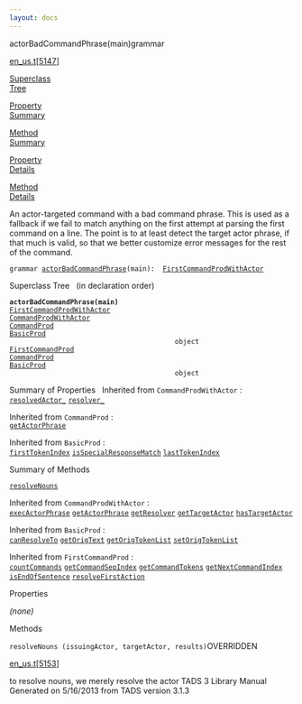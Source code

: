 ```yaml
---
layout: docs
---
```

<span class="title">actorBadCommandPhrase(main)</span><span class="type">grammar</span>

[en_us.t](../file/en_us.t.html)\[[5147](../source/en_us.t.html#5147)\]

[Superclass  
Tree](#_SuperClassTree_)

[Property  
Summary](#_PropSummary_)

[Method  
Summary](#_MethodSummary_)

[Property  
Details](#_Properties_)

[Method  
Details](#_Methods_)



An actor-targeted command with a bad command phrase. This is used as a
fallback if we fail to match anything on the first attempt at parsing
the first command on a line. The point is to at least detect the target
actor phrase, if that much is valid, so that we better customize error
messages for the rest of the command.

`grammar `<span class="gramalt">[`actorBadCommandPhrase`](../object/actorBadCommandPhrase.html)`(main)`</span>` :   `[`FirstCommandProdWithActor`](../object/FirstCommandProdWithActor.html)



<span id="_SuperClassTree_"></span>



<span class="hdln">Superclass Tree</span>   (in declaration order)



**`actorBadCommandPhrase(main)`**  
[`FirstCommandProdWithActor`](../object/FirstCommandProdWithActor.html)  
[`CommandProdWithActor`](../object/CommandProdWithActor.html)  
[`CommandProd`](../object/CommandProd.html)  
[`BasicProd`](../object/BasicProd.html)  
`                                         object`  
[`FirstCommandProd`](../object/FirstCommandProd.html)  
[`CommandProd`](../object/CommandProd.html)  
[`BasicProd`](../object/BasicProd.html)  
`                                         object`  
<span id="_PropSummary_"></span>



<span class="hdln">Summary of Properties</span>  
Inherited from `CommandProdWithActor` :  
[`resolvedActor_`](../object/CommandProdWithActor.html#resolvedActor_) [`resolver_`](../object/CommandProdWithActor.html#resolver_)

Inherited from `CommandProd` :  
[`getActorPhrase`](../object/CommandProd.html#getActorPhrase)

Inherited from `BasicProd` :  
[`firstTokenIndex`](../object/BasicProd.html#firstTokenIndex) [`isSpecialResponseMatch`](../object/BasicProd.html#isSpecialResponseMatch) [`lastTokenIndex`](../object/BasicProd.html#lastTokenIndex)
<span id="_MethodSummary_"></span>



<span class="hdln">Summary of Methods</span>  



[`resolveNouns`](#resolveNouns)



Inherited from `CommandProdWithActor` :  
[`execActorPhrase`](../object/CommandProdWithActor.html#execActorPhrase) [`getActorPhrase`](../object/CommandProdWithActor.html#getActorPhrase) [`getResolver`](../object/CommandProdWithActor.html#getResolver) [`getTargetActor`](../object/CommandProdWithActor.html#getTargetActor) [`hasTargetActor`](../object/CommandProdWithActor.html#hasTargetActor)



Inherited from `BasicProd` :  
[`canResolveTo`](../object/BasicProd.html#canResolveTo) [`getOrigText`](../object/BasicProd.html#getOrigText) [`getOrigTokenList`](../object/BasicProd.html#getOrigTokenList) [`setOrigTokenList`](../object/BasicProd.html#setOrigTokenList)

Inherited from `FirstCommandProd` :  
[`countCommands`](../object/FirstCommandProd.html#countCommands) [`getCommandSepIndex`](../object/FirstCommandProd.html#getCommandSepIndex) [`getCommandTokens`](../object/FirstCommandProd.html#getCommandTokens) [`getNextCommandIndex`](../object/FirstCommandProd.html#getNextCommandIndex) [`isEndOfSentence`](../object/FirstCommandProd.html#isEndOfSentence) [`resolveFirstAction`](../object/FirstCommandProd.html#resolveFirstAction)
<span id="_Properties_"></span>



<span class="hdln">Properties</span>  



*(none)* <span id="_Methods_"></span>



<span class="hdln">Methods</span>  



<span id="resolveNouns"></span>

`resolveNouns (issuingActor, targetActor, results)`<span class="rem">OVERRIDDEN</span>

[en_us.t](../file/en_us.t.html)\[[5153](../source/en_us.t.html#5153)\]



to resolve nouns, we merely resolve the actor
TADS 3 Library Manual  
Generated on 5/16/2013 from TADS version 3.1.3


